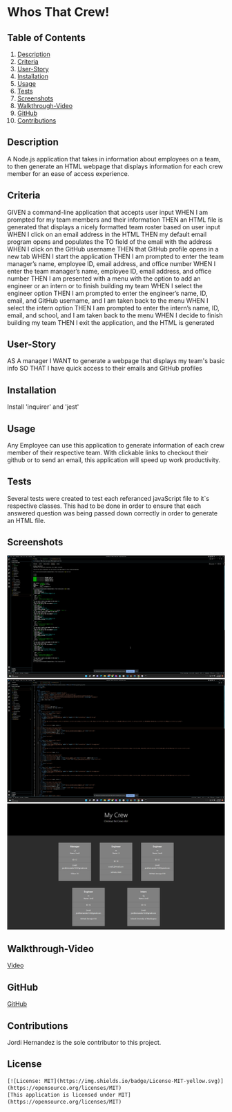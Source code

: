 # Whos That Crew!

## Table of Contents
1. [Description](#description)
2. [Criteria](#criteria)
3. [User-Story](#user-story)
4. [Installation](#installation) 
5. [Usage](#usage)
6. [Tests](#tests)
7. [Screenshots](#screenshots)
8. [Walkthrough-Video](walkthrough-video)
9. [GitHub](github)
10. [Contributions](#contributions)

## Description
A Node.js application that takes in information about employees on a team, to then generate an HTML webpage that displays information for each crew member for an ease of access experience.

## Criteria
GIVEN a command-line application that accepts user input
WHEN I am prompted for my team members and their information
THEN an HTML file is generated that displays a nicely formatted team roster based on user input
WHEN I click on an email address in the HTML
THEN my default email program opens and populates the TO field of the email with the address
WHEN I click on the GitHub username
THEN that GitHub profile opens in a new tab
WHEN I start the application
THEN I am prompted to enter the team manager’s name, employee ID, email address, and office number
WHEN I enter the team manager’s name, employee ID, email address, and office number
THEN I am presented with a menu with the option to add an engineer or an intern or to finish building my team
WHEN I select the engineer option
THEN I am prompted to enter the engineer’s name, ID, email, and GitHub username, and I am taken back to the menu
WHEN I select the intern option
THEN I am prompted to enter the intern’s name, ID, email, and school, and I am taken back to the menu
WHEN I decide to finish building my team
THEN I exit the application, and the HTML is generated

## User-Story
AS A manager
I WANT to generate a webpage that displays my team's basic info
SO THAT I have quick access to their emails and GitHub profiles
## Installation 
Install 'inquirer' and 'jest'
## Usage 
Any Employee can use this application to generate information of each crew member of their respective team. With clickable links to checkout their github or to send an email, this application will speed up work productivity.
## Tests 
Several tests were created to test each referanced javaScript file to it`s respective classes. This had to be done in order to ensure that each answered question was being passed down correctly in order to generate an HTML file.

## Screenshots 
![tests/node](./img/whos-that-crew-node.png)
![html](./img/whos-that-crew-html.png)
![webpage](./img/Whos-That-Crew.png)

## Walkthrough-Video
[Video](https://drive.google.com/file/d/1iHhhI2wqllK4bSkUz66ogk3NFWGx_o66/view)
## GitHub
[GitHub](https://github.com/hernajor133/Who-s-That-Crew) 

## Contributions 
Jordi Hernandez is the sole contributor to this project.
## License
    [![License: MIT](https://img.shields.io/badge/License-MIT-yellow.svg)](https://opensource.org/licenses/MIT)
    [This application is licensed under MIT](https://opensource.org/licenses/MIT)